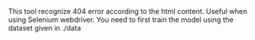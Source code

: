 This tool recognize 404 error according to the html content.
Useful when using Selenium webdriver.
You need to first train the model using the dataset given in ./data